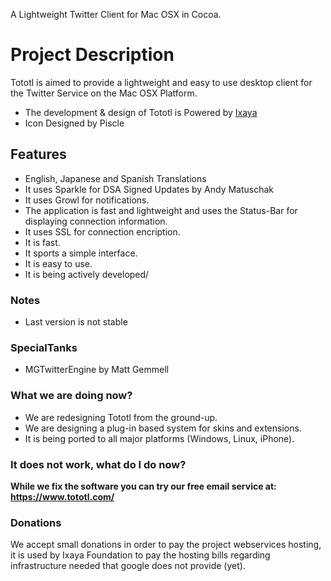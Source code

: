 A Lightweight Twitter Client for Mac OSX in Cocoa.

# Project Description #
Tototl is aimed to provide a lightweight and easy to use desktop client for the Twitter Service on the Mac OSX Platform.

  * The development & design of Tototl is Powered by [Ixaya](http://www.ixaya.com)
  * Icon Designed by Piscle

## Features ##
  * English, Japanese and Spanish Translations
  * It uses Sparkle for DSA Signed Updates by Andy Matuschak
  * It uses Growl for notifications.
  * The application is fast and lightweight and uses the Status-Bar for displaying connection information.
  * It uses SSL for connection encription.
  * It is fast.
  * It sports a simple interface.
  * It is easy to use.
  * It is being actively developed/

### Notes ###
  * Last version is not stable

### SpecialTanks ###
  * MGTwitterEngine by Matt Gemmell

### What we are doing now? ###

  * We are redesigning Tototl from the ground-up.
  * We are designing a plug-in based system for skins and extensions.
  * It is being ported to all major platforms (Windows, Linux, iPhone).

### It does not work, what do I do now? ###
**While we fix the software you can try our free email service at: https://www.tototl.com/**

### Donations ###

We accept small donations in order to pay the project webservices hosting, it is used by Ixaya Foundation to pay the hosting bills regarding infrastructure needed that google does not provide (yet).